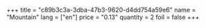 +++
title = "c89b3c3a-3dba-47b3-9620-d4dd754a59e6"
name = "Mountain"
lang = ["en"]
price = "0.13"
quantity = 2
foil = false
+++
